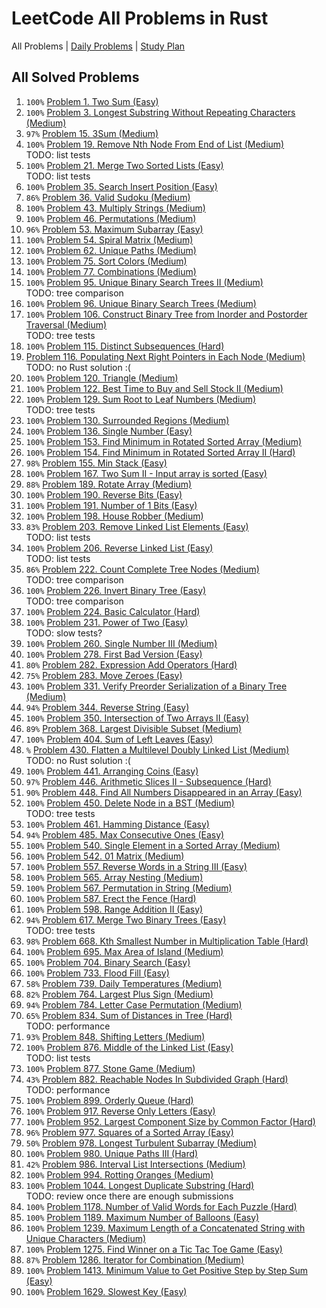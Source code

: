 LeetCode All Problems in Rust
=============================

All Problems | [Daily Problems](DAILY.md) | [Study Plan](STUDY_PLAN.md)

All Solved Problems
-------------------

1. `100%` [Problem 1. Two Sum (Easy)](problem_0001/)
2. `100%` [Problem 3. Longest Substring Without Repeating Characters (Medium)](problem_0003/)
3. `97%` [Problem 15. 3Sum (Medium)](problem_0015/)
4. `100%` [Problem 19. Remove Nth Node From End of List (Medium)](problem_0019/) \
    TODO: list tests
5. `100%` [Problem 21. Merge Two Sorted Lists (Easy)](problem_0021/) \
    TODO: list tests
6. `100%` [Problem 35. Search Insert Position (Easy)](problem_0035/)
7. `86%` [Problem 36. Valid Sudoku (Medium)](problem_0036/)
8. `100%` [Problem 43. Multiply Strings (Medium)](problem_0043/)
9. `100%` [Problem 46. Permutations (Medium)](problem_0046/)
10. `96%` [Problem 53. Maximum Subarray (Easy)](problem_0053/)
11. `100%` [Problem 54. Spiral Matrix (Medium)](problem_0054/)
12. `100%` [Problem 62. Unique Paths (Medium)](problem_0062/)
13. `100%` [Problem 75. Sort Colors (Medium)](problem_0075/)
14. `100%` [Problem 77. Combinations (Medium)](problem_0077/)
15. `100%` [Problem 95. Unique Binary Search Trees II (Medium)](problem_0095/) \
    TODO: tree comparison
16. `100%` [Problem 96. Unique Binary Search Trees (Medium)](problem_0096/)
17. `100%` [Problem 106. Construct Binary Tree from Inorder and Postorder Traversal (Medium)](problem_0106/) \
    TODO: tree tests
18. `100%` [Problem 115. Distinct Subsequences (Hard)](problem_0115/)
19. [Problem 116. Populating Next Right Pointers in Each Node (Medium)](problem_0116/) \
    TODO: no Rust solution :(
20. `100%` [Problem 120. Triangle (Medium)](problem_0120/)
21. `100%` [Problem 122. Best Time to Buy and Sell Stock II (Medium)](problem_0122/)
22. `100%` [Problem 129. Sum Root to Leaf Numbers (Medium)](problem_0129/) \
    TODO: tree tests
23. `100%` [Problem 130. Surrounded Regions (Medium)](problem_0130/)
24. `100%` [Problem 136. Single Number (Easy)](problem_0136/)
25. `100%` [Problem 153. Find Minimum in Rotated Sorted Array (Medium)](problem_0153/)
26. `100%` [Problem 154. Find Minimum in Rotated Sorted Array II (Hard)](problem_0154/)
27. `98%` [Problem 155. Min Stack (Easy)](problem_0155/)
28. `100%` [Problem 167. Two Sum II - Input array is sorted (Easy)](problem_0167/)
29. `88%` [Problem 189. Rotate Array (Medium)](problem_0189/)
30. `100%` [Problem 190. Reverse Bits (Easy)](problem_0190/)
31. `100%` [Problem 191. Number of 1 Bits (Easy)](problem_0191/)
32. `100%` [Problem 198. House Robber (Medium)](problem_0198/)
33. `83%` [Problem 203. Remove Linked List Elements (Easy)](problem_0203/) \
    TODO: list tests
34. `100%` [Problem 206. Reverse Linked List (Easy)](problem_0206/) \
    TODO: list tests
35. `86%` [Problem 222. Count Complete Tree Nodes (Medium)](problem_0222/) \
    TODO: tree comparison
36. `100%` [Problem 226. Invert Binary Tree (Easy)](problem_0226/) \
    TODO: tree comparison
37. `100%` [Problem 224. Basic Calculator (Hard)](problem_0224/)
38. `100%` [Problem 231. Power of Two (Easy)](problem_0231/) \
    TODO: slow tests?
39. `100%` [Problem 260. Single Number III (Medium)](problem_0260/)
40. `100%` [Problem 278. First Bad Version (Easy)](problem_0278/)
41. `80%` [Problem 282. Expression Add Operators (Hard)](problem_0282/)
42. `75%` [Problem 283. Move Zeroes (Easy)](problem_0283/)
43. `100%` [Problem 331. Verify Preorder Serialization of a Binary Tree (Medium)](problem_0331/)
44. `94%` [Problem 344. Reverse String (Easy)](problem_0344/)
45. `100%` [Problem 350. Intersection of Two Arrays II (Easy)](problem_0350/)
46. `89%` [Problem 368. Largest Divisible Subset (Medium)](problem_0368/)
47. `100%` [Problem 404. Sum of Left Leaves (Easy)](problem_0404/)
48. `%` [Problem 430. Flatten a Multilevel Doubly Linked List (Medium)](problem_0430/) \
    TODO: no Rust solution :(
49. `100%` [Problem 441. Arranging Coins (Easy)](problem_0441/)
50. `97%` [Problem 446. Arithmetic Slices II - Subsequence (Hard)](problem_0446/)
51. `90%` [Problem 448. Find All Numbers Disappeared in an Array (Easy)](problem_0448/)
52. `100%` [Problem 450. Delete Node in a BST (Medium)](problem_0450/) \
    TODO: tree tests
53. `100%` [Problem 461. Hamming Distance (Easy)](problem_0461/)
54. `94%` [Problem 485. Max Consecutive Ones (Easy)](problem_0485/)
55. `100%` [Problem 540. Single Element in a Sorted Array (Medium)](problem_0540/)
56. `100%` [Problem 542. 01 Matrix (Medium)](problem_0542/)
57. `100%` [Problem 557. Reverse Words in a String III (Easy)](problem_0557/)
58. `100%` [Problem 565. Array Nesting (Medium)](problem_0565/)
59. `100%` [Problem 567. Permutation in String (Medium)](problem_0567/)
60. `100%` [Problem 587. Erect the Fence (Hard)](problem_0587/)
61. `100%` [Problem 598. Range Addition II (Easy)](problem_0598/)
62. `94%` [Problem 617. Merge Two Binary Trees (Easy)](problem_0617/) \
    TODO: tree tests
63. `98%` [Problem 668. Kth Smallest Number in Multiplication Table (Hard)](problem_0668/)
64. `100%` [Problem 695. Max Area of Island (Medium)](problem_0695/)
65. `100%` [Problem 704. Binary Search (Easy)](problem_0704/)
66. `100%` [Problem 733. Flood Fill (Easy)](problem_0733/)
67. `58%` [Problem 739. Daily Temperatures (Medium)](problem_0739/)
68. `82%` [Problem 764. Largest Plus Sign (Medium)](problem_0764/)
69. `94%` [Problem 784. Letter Case Permutation (Medium)](problem_0784/)
70. `65%` [Problem 834. Sum of Distances in Tree (Hard)](problem_0834/) \
    TODO: performance
71. `93%` [Problem 848. Shifting Letters (Medium)](problem_0848/)
72. `100%` [Problem 876. Middle of the Linked List (Easy)](problem_0876/) \
    TODO: list tests
73. `100%` [Problem 877. Stone Game (Medium)](problem_0877/)
74. `43%` [Problem 882. Reachable Nodes In Subdivided Graph (Hard)](problem_0882/) \
    TODO: performance
75. `100%` [Problem 899. Orderly Queue (Hard)](problem_0899/)
76. `100%` [Problem 917. Reverse Only Letters (Easy)](problem_0917/)
77. `100%` [Problem 952. Largest Component Size by Common Factor (Hard)](problem_0952/)
78. `96%` [Problem 977. Squares of a Sorted Array (Easy)](problem_0977/)
79. `50%` [Problem 978. Longest Turbulent Subarray (Medium)](problem_0978/)
80. `100%` [Problem 980. Unique Paths III (Hard)](problem_0980/)
81. `42%` [Problem 986. Interval List Intersections (Medium)](problem_0986/)
82. `100%` [Problem 994. Rotting Oranges (Medium)](problem_0994/)
83. `100%` [Problem 1044. Longest Duplicate Substring (Hard)](problem_1044/) \
    TODO: review once there are enough submissions
84. `100%` [Problem 1178. Number of Valid Words for Each Puzzle (Hard)](problem_1178/)
85. `100%` [Problem 1189. Maximum Number of Balloons (Easy)](problem_1189/)
86. `100%` [Problem 1239. Maximum Length of a Concatenated String with Unique Characters (Medium)](problem_1239/)
87. `100%` [Problem 1275. Find Winner on a Tic Tac Toe Game (Easy)](problem_1275/)
88. `87%` [Problem 1286. Iterator for Combination (Medium)](problem_1286/)
89. `100%` [Problem 1413. Minimum Value to Get Positive Step by Step Sum (Easy)](problem_1413/)
90. `100%` [Problem 1629. Slowest Key (Easy)](problem_1629/)
